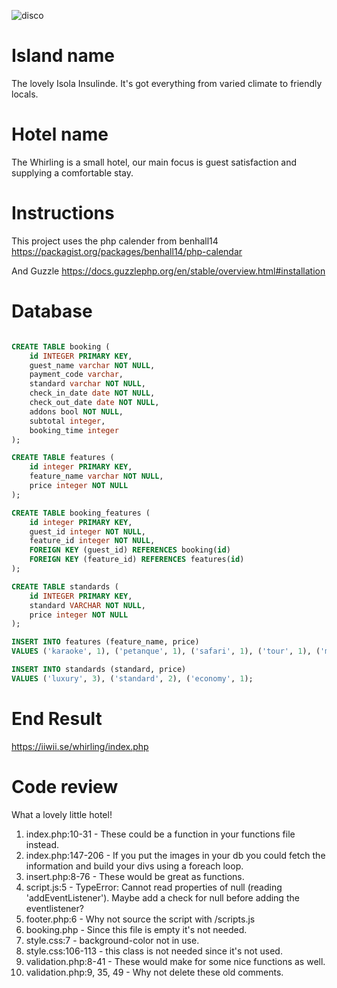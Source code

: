 ![disco](https://github.com/AntonBeYt/the_island/assets/143318322/d1a28c18-0fd5-4ad6-a0de-848a23d5fa06)

# Island name

The lovely Isola Insulinde.
It's got everything from varied climate to friendly locals.

# Hotel name

The Whirling is a small hotel, our main focus is guest satisfaction and supplying a comfortable stay.

# Instructions

This project uses the php calender from benhall14
https://packagist.org/packages/benhall14/php-calendar

And Guzzle
https://docs.guzzlephp.org/en/stable/overview.html#installation

# Database

```sql

CREATE TABLE booking (
	id INTEGER PRIMARY KEY,
	guest_name varchar NOT NULL,
	payment_code varchar,
	standard varchar NOT NULL,
	check_in_date date NOT NULL,
	check_out_date date NOT NULL,
	addons bool NOT NULL,
	subtotal integer,
	booking_time integer
);

CREATE TABLE features (
	id integer PRIMARY KEY,
	feature_name varchar NOT NULL,
	price integer NOT NULL
);

CREATE TABLE booking_features (
	id integer PRIMARY KEY,
	guest_id integer NOT NULL,
	feature_id integer NOT NULL,
	FOREIGN KEY (guest_id) REFERENCES booking(id)
	FOREIGN KEY (feature_id) REFERENCES features(id)
);

CREATE TABLE standards (
	id INTEGER PRIMARY KEY,
	standard VARCHAR NOT NULL,
	price integer NOT NULL
);

INSERT INTO features (feature_name, price)
VALUES ('karaoke', 1), ('petanque', 1), ('safari', 1), ('tour', 1), ('maybells', 1), ('novel', 1), ('pen', 1), ('necktie', 1);

INSERT INTO standards (standard, price)
VALUES ('luxury', 3), ('standard', 2), ('economy', 1);

```

# End Result

https://iiwii.se/whirling/index.php

# Code review

What a lovely little hotel!

1. index.php:10-31 - These could be a function in your functions file instead.
2. index.php:147-206 - If you put the images in your db you could fetch the information and build your divs using a foreach loop.
3. insert.php:8-76 - These would be great as functions.
4. script.js:5 - TypeError: Cannot read properties of null (reading 'addEventListener'). Maybe add a check for null before adding the eventlistener?
5. footer.php:6 - Why not source the script with /scripts.js
6. booking.php - Since this file is empty it's not needed.
7. style.css:7 - background-color not in use.
8. style.css:106-113 - this class is not needed since it's not used.
9. validation.php:8-41 - These would make for some nice functions as well.
10. validation.php:9, 35, 49 - Why not delete these old comments.
